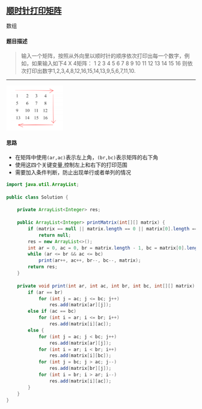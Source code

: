 ## [顺时针打印矩阵](https://www.nowcoder.com/practice/9b4c81a02cd34f76be2659fa0d54342a)

<code style="color: var(--vscode-textPreformat-foreground); font-family: Menlo, Monaco, Consolas, &quot;Droid Sans Mono&quot;, &quot;Courier New&quot;, monospace, &quot;Droid Sans Fallback&quot;; font-size: 14px; line-height: 19px;">数组</code>

#### 题目描述

> 输入一个矩阵，按照从外向里以顺时针的顺序依次打印出每一个数字，例如，如果输入如下4 X 4矩阵： 1 2 3 4 5 6 7 8 9 10 11 12 13 14 15 16 则依次打印出数字1,2,3,4,8,12,16,15,14,13,9,5,6,7,11,10.

---
<img width="30%" src="./images/19_s.png">

#### 思路
* 在矩阵中使用`(ar,ac)`表示左上角，`(br,bc)`表示矩阵的右下角
* 使用这四个关键变量,控制左上和右下的打印范围
* 需要加入条件判断，防止出现单行或者单列的情况

```java
import java.util.ArrayList;

public class Solution {

    private ArrayList<Integer> res;

    public ArrayList<Integer> printMatrix(int[][] matrix) {
        if (matrix == null || matrix.length == 0 || matrix[0].length == 0)
            return null;
        res = new ArrayList<>();
        int ar = 0, ac = 0, br = matrix.length - 1, bc = matrix[0].length - 1;
        while (ar <= br && ac <= bc)
            print(ar++, ac++, br--, bc--, matrix);
        return res;
    }

    private void print(int ar, int ac, int br, int bc, int[][] matrix) {
        if (ar == br)
            for (int j = ac; j <= bc; j++)
                res.add(matrix[ar][j]);
        else if (ac == bc)
            for (int i = ar; i <= br; i++)
                res.add(matrix[i][ac]);
        else {
            for (int j = ac; j < bc; j++)
                res.add(matrix[ar][j]);
            for (int i = ar; i < br; i++)
                res.add(matrix[i][bc]);
            for (int j = bc; j > ac; j--)
                res.add(matrix[br][j]);
            for (int i = br; i > ar; i--)
                res.add(matrix[i][ac]);
        }
    }
}
```
